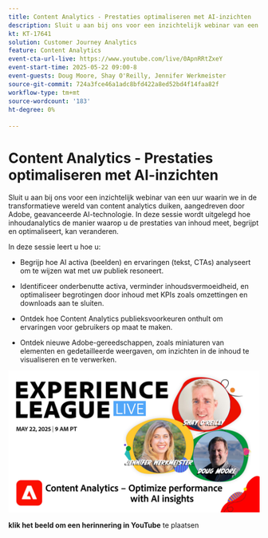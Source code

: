 ```yaml
---
title: Content Analytics - Prestaties optimaliseren met AI-inzichten
description: Sluit u aan bij ons voor een inzichtelijk webinar van een uur waarin we in de transformatieve wereld van content analytics duiken, aangedreven door Adobe, geavanceerde AI-technologie. In deze sessie wordt uitgelegd hoe inhoudanalytics de manier waarop u de prestaties van inhoud meet, begrijpt en optimaliseert, kan veranderen.
kt: KT-17641
solution: Customer Journey Analytics
feature: Content Analytics
event-cta-url-live: https://www.youtube.com/live/0ApnRRtZxeY
event-start-time: 2025-05-22 09:00-8
event-guests: Doug Moore, Shay O'Reilly, Jennifer Werkmeister
source-git-commit: 724a3fce46a1adc8bfd422a8ed52bd4f14faa82f
workflow-type: tm+mt
source-wordcount: '183'
ht-degree: 0%

---
```


# Content Analytics - Prestaties optimaliseren met AI-inzichten

Sluit u aan bij ons voor een inzichtelijk webinar van een uur waarin we in de transformatieve wereld van content analytics duiken, aangedreven door Adobe, geavanceerde AI-technologie. In deze sessie wordt uitgelegd hoe inhoudanalytics de manier waarop u de prestaties van inhoud meet, begrijpt en optimaliseert, kan veranderen.

In deze sessie leert u hoe u: 
* Begrijp hoe AI activa (beelden) en ervaringen (tekst, CTAs) analyseert om te wijzen wat met uw publiek resoneert. 

* Identificeer onderbenutte activa, verminder inhoudsvermoeidheid, en optimaliseer begrotingen door inhoud met KPIs zoals omzettingen en downloads aan te sluiten. 

* Ontdek hoe Content Analytics publieksvoorkeuren onthult om ervaringen voor gebruikers op maat te maken. 

* Ontdek nieuwe Adobe-gereedschappen, zoals miniaturen van elementen en gedetailleerde weergaven, om inzichten in de inhoud te visualiseren en te verwerken. 

[![ ExL LIVE 22 Mei 2025 ](assets/May-22-2025-WebBanner.jpg) ](https://www.youtube.com/live/0ApnRRtZxeY)

**klik het beeld om een herinnering in YouTube** te plaatsen
